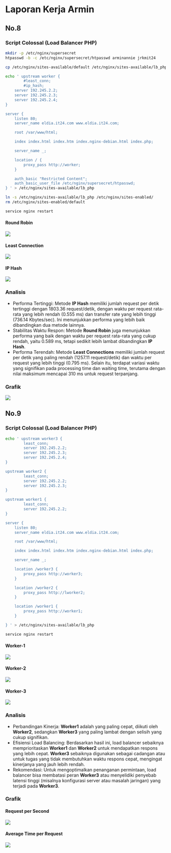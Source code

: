 # Laporan Kerja Armin

## No.8
### Script Colossal (Load Balancer PHP)

```sh
mkdir -p /etc/nginx/supersecret
htpasswd -b -c /etc/nginx/supersecret/htpasswd arminannie jrkmit24

cp /etc/nginx/sites-available/default /etc/nginx/sites-available/lb_php

echo ' upstream worker {
        #least_conn;
        #ip_hash;
    server 192.245.2.2;
    server 192.245.2.3;
    server 192.245.2.4;
}

server {
    listen 80;
    server_name eldia.it24.com www.eldia.it24.com;

    root /var/www/html;

    index index.html index.htm index.nginx-debian.html index.php;

    server_name _;

    location / {
        proxy_pass http://worker;
    }

    auth_basic "Restricted Content";
    auth_basic_user_file /etc/nginx/supersecret/htpasswd;
} ' > /etc/nginx/sites-available/lb_php

ln -s /etc/nginx/sites-available/lb_php /etc/nginx/sites-enabled/
rm /etc/nginx/sites-enabled/default

service nginx restart
```
#### Round Robin
![](assets/gallery/erwin-rr.png)
#### Least Connection
![](assets/gallery/erwin-least_conn.png)
#### IP Hash
![](assets/gallery/erwin-ip_hash.png)

### Analisis
- Performa Tertinggi: Metode **IP Hash** memiliki jumlah request per detik tertinggi dengan 1803.36 request/detik, dengan waktu per request rata-rata yang lebih rendah (0.555 ms) dan transfer rate yang lebih tinggi (736.14 Kbytes/sec). Ini menunjukkan performa yang lebih baik dibandingkan dua metode lainnya.
- Stabilitas Waktu Respon: Metode **Round Robin** juga menunjukkan performa yang baik dengan waktu per request rata-rata yang cukup rendah, yaitu 0.589 ms, tetapi sedikit lebih lambat dibandingkan **IP Hash**.
- Performa Terendah: Metode **Least Connections** memiliki jumlah request per detik yang paling rendah (1257.11 request/detik) dan waktu per request yang lebih tinggi (0.795 ms). Selain itu, terdapat variasi waktu yang signifikan pada processing time dan waiting time, terutama dengan nilai maksimum mencapai 310 ms untuk request terpanjang.
### Grafik
![](assets/gallery/8rps.png)

## No.9
### Script Colossal (Load Balancer PHP)
```sh
echo ' upstream worker3 {
        least_conn;
        server 192.245.2.2;
        server 192.245.2.3;
        server 192.245.2.4;
}

upstream worker2 {
        least_conn;
        server 192.245.2.2;
        server 192.245.2.3;
}

upstream worker1 {
        least_conn;
        server 192.245.2.2;
}

server {
    listen 80;
    server_name eldia.it24.com www.eldia.it24.com;

    root /var/www/html;

    index index.html index.htm index.nginx-debian.html index.php;

    server_name _;

    location /worker3 {
        proxy_pass http://worker3;
    }

    location /worker2 {
        proxy_pass http://lworker2;
    }

    location /worker1 {
        proxy_pass http://worker1;
    }

} ' > /etc/nginx/sites-available/lb_php

service nginx restart
```

#### Worker-1
![](assets/gallery/zeke-1w.png)
#### Worker-2
![](assets/gallery/zeke-2w.png)
#### Worker-3
![](assets/gallery/zeke-3w.png)

### Analisis
- Perbandingan Kinerja: **Worker1** adalah yang paling cepat, diikuti oleh **Worker2**, sedangkan **Worker3** yang paling lambat dengan selisih yang cukup signifikan.
- Efisiensi Load Balancing: Berdasarkan hasil ini, load balancer sebaiknya memprioritaskan **Worker1** dan **Worker2** untuk mendapatkan respons yang lebih cepat. **Worker3** sebaiknya digunakan sebagai cadangan atau untuk tugas yang tidak membutuhkan waktu respons cepat, mengingat kinerjanya yang jauh lebih rendah.
- Rekomendasi: Untuk mengoptimalkan penanganan permintaan, load balancer bisa membatasi peran **Worker3** atau menyelidiki penyebab latensi tinggi (misalnya konfigurasi server atau masalah jaringan) yang terjadi pada **Worker3**.
### Grafik
#### Request per Second
![](assets/gallery/9rps.png)
#### Average Time per Request
![](assets/gallery/9avg.png)

